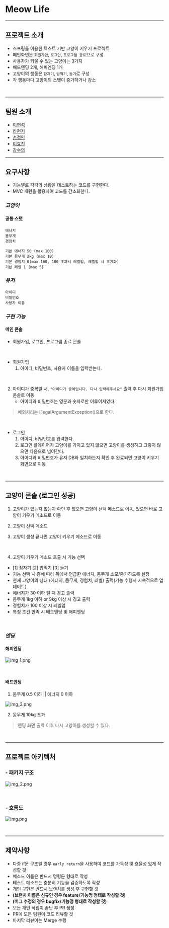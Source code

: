# Meow Life

---

## 프로젝트 소개
- 스프링을 이용한 텍스트 기반 고양이 키우기 프로젝트
- 메인화면은 `회원가입`, `로그인`, `프로그램 종료`으로 구성
- 사용자가 키울 수 있는 고양이는 3가지
- 배드엔딩 2개, 해피엔딩 1개
- 고양이의 행동은 `잠자기`, `밥먹기`, `놀기`로 구성
- 각 행동마다 고양이의 스탯이 증가하거나 감소

<br>

---

## 팀원 소개

- [이현석](https://github.com/bbbbooo)   
- [라현지](https://github.com/raxchaz)   
- [손정인](https://github.com/Dylan-SonJungin)   
- [이효진](https://github.com/hodin030)   
- [강수의](https://github.com/numerical43)


---

## 요구사항
- 기능별로 각각의 상황을 테스트하는 코드를 구현한다.
- MVC 패턴을 활용하여 코드를 간소화한다.

### *고양이*
#### 공통 스탯
    에너지
    몸무게
    경험치

    기본 에너지 50 (max 100)
    기본 몸무게 2kg (max 10)
    기본 경험치 0(max 100, 100 초과시 레벨업, 레벨업 시 초기화)
    기본 레벨 1 (max 5)


### *유저*
    아이디
    비밀번호
    사용자 이름


### *구현 기능*
#### 메인 콘솔
- 회원가입, 로그인, 프로그램 종료 콘솔

<br>

- 회원가입
  1. 아이디, 비밀번호, 사용자 이름을 입력받는다.

<br>

2. 아이디가 중복일 시, `"아이디가 중복입니다. 다시 입력해주세요"` 출력 후 다시 회원가입 콘솔로 이동
   - 아이디와 비밀번호는 영문과 숫자로만 이루어져있다. 
> 예외처리는 IllegalArgumentException()으로 한다.   



<br>

- 로그인
  1. 아이디, 비밀번호를 입력한다.
  2. 로그인 플레이어가 고양이를 가지고 있지 않으면 고양이를 생성하고 그렇지 않으면 다음으로 넘어간다.
  3. 아이디와 비밀번호가 유저 DB와 일치하는지 확인 후 완료되면 고양이 키우기 화면으로 이동


<br>

---
## 고양이 콘솔 (로그인 성공)

1. 고양이가 있는지 없는지 확인 후 없으면 고양이 선택 메소드로 이동, 있으면 바로 고양이 키우기 메소드로 이동
2. 고양이 선택 메소드

3. 고양이 생성 끝나면 고양이 키우기 메소드로 이동

<br>

4. 고양이 키우기 메소드 호출 시 기능 선택
- [1] 잠자기 [2] 밥먹기 [3] 놀기
- 기능 선택 시 종에 따라 위에서 언급한 에너지, 몸무게 소모/증가하도록 설정
- 현재 고양이의 상태 (에너지, 몸무게, 경험치, 레벨) 출력(기능 수행시 지속적으로 업데이트)
- 에너지가 30 이하 일 때 경고 출력
- 몸무게 1kg 이하 or 9kg 이상 시 경고 출력
- 경험치가 100 이상 시 레벨업
- 특정 조건 만족 시 배드엔딩 및 해피엔딩


<br>

### *엔딩*
#### 해피엔딩

![img_1.png](img_1.png)

<br>

#### 배드엔딩
1. 몸무게 0.5 이하 || 에너지 0 이하

![img_3.png](img_3.png)

2. 몸무게 10kg 초과



> 엔딩 화면 출력 이후 다시 고양이를 생성할 수 있다.

<br>

---
## 프로젝트 아키텍처

### - 패키지 구조

![img_2.png](img_2.png)

<br>

### - 흐름도

![img.png](img.png)

<br>

---

## 제약사항
- 다중 if문 구조일 경우 `early return`을 사용하여 코드를 가독성 및 효율성 있게 작성할 것
- 메소드 이름은 반드시 명령문 형태로 작성
- 테스트 메소드는 충분히 기능을 검증하도록 작성
- 개인 구현은 반드시 브랜치를 생성 후 구현할 것
- **(브랜치 이름은 신규인 경우 feature/기능명 형태로 작성할 것)**   
- **(버그 수정의 경우 bugfix/기능명 형태로 작성할 것)**
- 모든 개인 작업이 끝난 후 PR 생성
- PR에 모든 팀원이 코드 리뷰할 것
- 마지막 리뷰어는 Merge 수행

